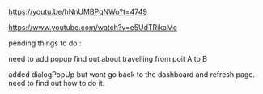 https://youtu.be/hNnUMBPqNWo?t=4749

https://www.youtube.com/watch?v=e5UdTRikaMc



pending things to do :

need to add popup 
find out about travelling from poit A to B

added dialogPopUp but wont go back to the dashboard and refresh page. need to find out how to do it. 




